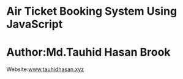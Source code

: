 # Air Ticket Booking System Using JavaScript

# Author:Md.Tauhid Hasan Brook

Website:www.tauhidhasan.xyz
